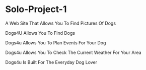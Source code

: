 # Solo-Project-1



A Web Site That Allows You To Find Pictures Of Dogs

Dogs4U Allows You To Find Dogs

Dogs4u Allows You To Plan Events For Your Dog

Dogs4u Allows You To Check The Current Weather For Your Area

Dogs4u Is Built For The Everyday Dog Lover
